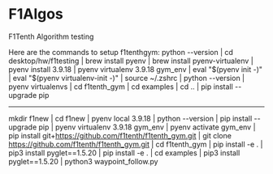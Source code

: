 # F1Algos
F1Tenth Algorithm testing

Here are the commands to setup f1tenthgym: 
python --version | 
cd desktop/hw/f1testing  | 
brew install pyenv  | 
brew install pyenv-virtualenv  | 
pyenv install 3.9.18 | 
pyenv virtualenv 3.9.18 gym_env | 
eval "$(pyenv init -)" | 
eval "$(pyenv virtualenv-init -)" | 
source ~/.zshrc | 
python --version | 
pyenv virtualenvs | 
cd f1tenth_gym | 
cd examples | 
cd .. | 
pip install --upgrade pip 

_____________

mkdir f1new | 
cd f1new | 
pyenv local 3.9.18 | 
python --version | 
pip install --upgrade pip | 
pyenv virtualenv 3.9.18 gym_env | 
pyenv activate gym_env | 
pip install git+https://github.com/f1tenth/f1tenth_gym.git | 
git clone https://github.com/f1tenth/f1tenth_gym.git | 
cd f1tenth_gym | 
pip install -e . | 
pip3 install pyglet==1.5.20 | 
pip install -e . | 
cd examples | 
pip3 install pyglet==1.5.20 | 
python3 waypoint_follow.py 


